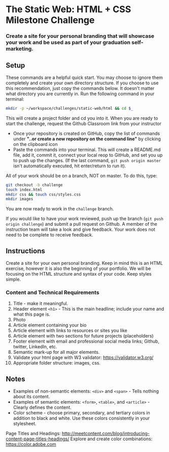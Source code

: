 # The Static Web: HTML + CSS Milestone Challenge
### Create a site for your personal branding that will showcase your work and be used as part of your graduation self-marketing.
## Setup

These commands are a helpful quick start. You may choose to ignore them completely and create your own directory structure. If you choose to use this recommendation, just copy the commands below. It doesn't matter what directory you are currently in.
Run the following command in your terminal:

```bash
mkdir -p ~/workspace/challenges/static-web/html && cd $_
```

This will create a project folder and cd you into it.
When you are ready to start the challenge, request the Github Classroom link from your instructor  
+ Once your repository is created on GitHub, copy the list of commands under **"..or create a new repository on the command line"** by clicking on the clipboard icon  
+ Paste the commands into your terminal. This will create a README.md file, add it, commit it, connect your local reop to GitHub, and set you up to push up the changes. (If the last command, `git push origin master` isn't automatically executed, hit enter/return to run it).

All of your work should be on a branch, NOT on master. To do this, type:

```bash
git checkout -b challenge
touch index.html
mkdir css && touch css/styles.css
mkdir images
```
You are now ready to work in the `challenge` branch.

If you would like to have your work reviewed, push up the branch (`git push origin challenge`) and submit a pull request on Github. A member of the instruction team will take a look and give feedback. Your work does not need to be complete to receive feedback.


## Instructions

Create a site for your own personal branding. Keep in mind this is an HTML exercise, however it is also the beginning of your portfolio.  We will be focusing on the HTML structure and syntax of your code. Keep styles simple. 


### Content and Technical Requirements
1. Title - make it meaningful.
2. Header element `<h1>` - This is the main headline; include your name and what this page is.
3. Photo
4. Article element containing your bio
5. Article element with links to resources or sites you like
6. Article element with two sections for future projects (placeholders)
7. Footer element with email and professional social media links; Github, twitter, LinkedIn, etc.
8. Semantic mark-up for all major elements.
9. Validate your html page with W3 validator: https://validator.w3.org/
10. Appropriate folder structure: images, css.


## Notes
* Examples of non-semantic elements: `<div>` and `<span>` - Tells nothing about its content.
* Examples of semantic elements: `<form>`, `<table>`, and `<article>` - Clearly defines the content.
* Color scheme - choose primary, secondary, and tertiary colors in addition to black and white. Use these colors consistently in your stylesheet.

Page Titles and Headings: http://meetcontent.com/blog/introducing-content-page-titles-headings/
Explore and create color combinations: https://color.adobe.com
